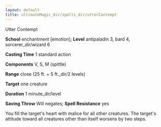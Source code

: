 ```yaml
---
layout: default
title: ultimateMagic_dir/spells_dir/utterContempt
---
```

Utter Contempt

**School** enchantment [emotion]; **Level** antipaladin 3, bard 4, sorcerer_dir/wizard 6

**Casting Time** 1 standard action

**Components** V, S, M (spittle)

**Range** close (25 ft. + 5 ft._dir/2 levels)

**Target** one creature

**Duration** 1 minute_dir/level

**Saving Throw** Will negates; **Spell Resistance** yes

You fill the target's heart with malice for all other creatures. The target's attitude toward all creatures other than itself worsens by two steps.

